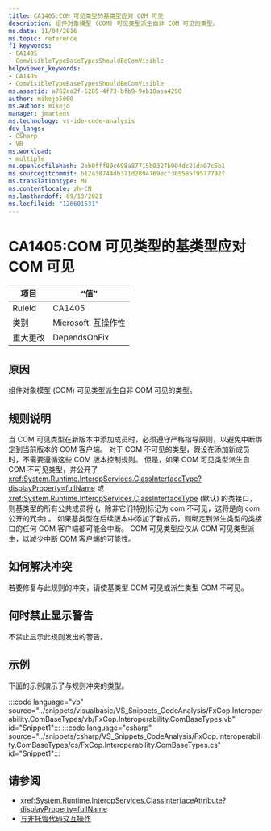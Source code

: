 ```yaml
---
title: CA1405:COM 可见类型的基类型应对 COM 可见
description: 组件对象模型 (COM) 可见类型派生自非 COM 可见的类型。
ms.date: 11/04/2016
ms.topic: reference
f1_keywords:
- CA1405
- ComVisibleTypeBaseTypesShouldBeComVisible
helpviewer_keywords:
- CA1405
- ComVisibleTypeBaseTypesShouldBeComVisible
ms.assetid: a762ea2f-5285-4f73-bfb9-9eb10aea4290
author: mikejo5000
ms.author: mikejo
manager: jmartens
ms.technology: vs-ide-code-analysis
dev_langs:
- CSharp
- VB
ms.workload:
- multiple
ms.openlocfilehash: 2eb0fff89c698a87715b9327b904dc21da07c5b1
ms.sourcegitcommit: b12a38744db371d2894769ecf305585f9577792f
ms.translationtype: MT
ms.contentlocale: zh-CN
ms.lasthandoff: 09/13/2021
ms.locfileid: "126601531"
---
```

# <a name="ca1405-com-visible-type-base-types-should-be-com-visible"></a>CA1405:COM 可见类型的基类型应对 COM 可见

|项目|“值”|
|-|-|
|RuleId|CA1405|
|类别|Microsoft. 互操作性|
|重大更改|DependsOnFix|

## <a name="cause"></a>原因
组件对象模型 (COM) 可见类型派生自非 COM 可见的类型。

## <a name="rule-description"></a>规则说明
当 COM 可见类型在新版本中添加成员时，必须遵守严格指导原则，以避免中断绑定到当前版本的 COM 客户端。 对于 COM 不可见的类型，假设在添加新成员时，不需要遵循这些 COM 版本控制规则。 但是，如果 COM 可见类型派生自 COM 不可见类型，并公开了 <xref:System.Runtime.InteropServices.ClassInterfaceType?displayProperty=fullName> 或 <xref:System.Runtime.InteropServices.ClassInterfaceType> (默认) 的类接口，则基类型的所有公共成员将 (，除非它们特别标记为 com 不可见，这将是向 com 公开的冗余) 。 如果基类型在后续版本中添加了新成员，则绑定到派生类型的类接口的任何 COM 客户端都可能会中断。 COM 可见类型应仅从 COM 可见类型派生，以减少中断 COM 客户端的可能性。

## <a name="how-to-fix-violations"></a>如何解决冲突
若要修复与此规则的冲突，请使基类型 COM 可见或派生类型 COM 不可见。

## <a name="when-to-suppress-warnings"></a>何时禁止显示警告
不禁止显示此规则发出的警告。

## <a name="example"></a>示例
下面的示例演示了与规则冲突的类型。

:::code language="vb" source="../snippets/visualbasic/VS_Snippets_CodeAnalysis/FxCop.Interoperability.ComBaseTypes/vb/FxCop.Interoperability.ComBaseTypes.vb" id="Snippet1":::
:::code language="csharp" source="../snippets/csharp/VS_Snippets_CodeAnalysis/FxCop.Interoperability.ComBaseTypes/cs/FxCop.Interoperability.ComBaseTypes.cs" id="Snippet1":::

## <a name="see-also"></a>请参阅

- <xref:System.Runtime.InteropServices.ClassInterfaceAttribute?displayProperty=fullName>
- [与非托管代码交互操作](/dotnet/framework/interop/index)

